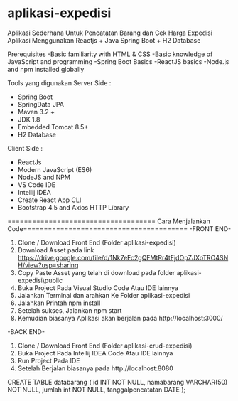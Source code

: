 # aplikasi-expedisi

Aplikasi Sederhana Untuk Pencatatan Barang dan Cek Harga Expedisi
Aplikasi Menggunakan Reactjs + Java Spring Boot + H2 Database

Prerequisites
-Basic familiarity with HTML & CSS
-Basic knowledge of JavaScript and programming
-Spring Boot Basics
-ReactJS basics
-Node.js and npm installed globally

Tools yang digunakan 
Server Side :
- Spring Boot 
- SpringData JPA 
- Maven 3.2 +
- JDK 1.8
- Embedded Tomcat 8.5+
- H2 Database

Client Side :
- ReactJs
- Modern JavaScript (ES6)
- NodeJS and NPM
- VS Code IDE
- Intellij IDEA
- Create React App CLI
- Bootstrap 4.5 and Axios HTTP Library


==================================== Cara Menjalankan Code========================================
-FRONT END-
1. Clone / Download Front End (Folder aplikasi-expedisi)
2. Download Asset pada link https://drive.google.com/file/d/1Nk7eFc2gQFMtRr4tFjdOpZJXoTRO4SNH/view?usp=sharing
3. Copy Paste Asset yang telah di download pada folder aplikasi-expedisi\public
4. Buka Project Pada Visual Studio Code Atau IDE lainnya
5. Jalankan Terminal dan arahkan Ke Folder aplikasi-expedisi
6. Jalahkan Printah npm install
7. Setelah sukses, Jalankan npm start
8. Kemudian biasanya Aplikasi akan berjalan pada http://localhost:3000/

-BACK END-
1. Clone / Download Front End (Folder aplikasi-crud-expedisi)
2. Buka Project Pada Intellij IDEA Code Atau IDE lainnya
3. Run Project Pada IDE
4. Setelah Berjalan biasanya pada http://localhost:8080

CREATE TABLE databarang ( id INT NOT NULL, namabarang VARCHAR(50) NOT NULL, jumlah int NOT NULL, tanggalpencatatan DATE );
